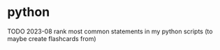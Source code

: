 # python

TODO 2023-08 rank most common statements in my python scripts (to maybe create flashcards from)
